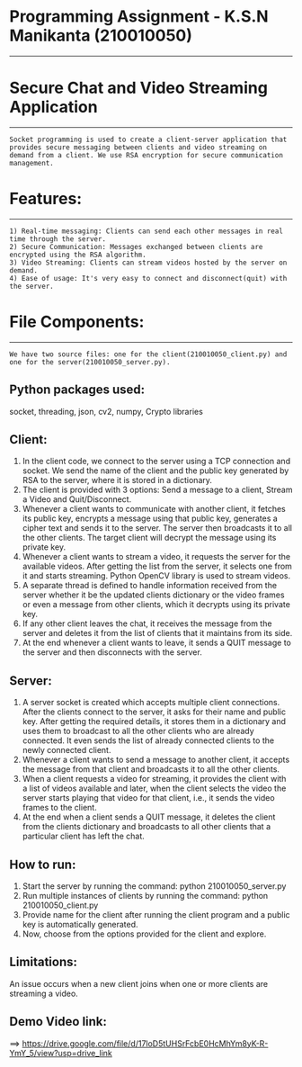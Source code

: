 # Programming Assignment - K.S.N Manikanta (210010050)
____________________________________________________

# Secure Chat and Video Streaming Application
  ____________________________________________

	Socket programming is used to create a client-server application that provides secure messaging between clients and video streaming on demand from a client. We use RSA encryption for secure communication management.

# Features:
  _________

	1) Real-time messaging: Clients can send each other messages in real time through the server.
	2) Secure Communication: Messages exchanged between clients are encrypted using the RSA algorithm.
	3) Video Streaming: Clients can stream videos hosted by the server on demand.
	4) Ease of usage: It's very easy to connect and disconnect(quit) with the server.

# File Components:
  ________________
	
	We have two source files: one for the client(210010050_client.py) and one for the server(210010050_server.py).

Python packages used:
-------------------- 
socket, threading, json, cv2, numpy, Crypto libraries

Client:
-------

1. In the client code, we connect to the server using a TCP connection and socket. We send the name of the client and the public key generated by RSA to the server, where it is stored in a dictionary.
2. The client is provided with 3 options: Send a message to a client, Stream a Video and Quit/Disconnect.
3. Whenever a client wants to communicate with another client, it fetches its public key, encrypts a message using that public key, generates a cipher text  and sends it to the server. The server then broadcasts it to all the other clients. The target client will decrypt the message using its private key.
4. Whenever a client wants to stream a video, it requests the server for the available videos. After getting the list from the server, it selects one from it and starts streaming. Python OpenCV library is used to stream videos.
5. A separate thread is defined to handle information received from the server whether it be the updated clients dictionary or the video frames or even a message from other clients, which it decrypts using its private key.
6. If any other client leaves the chat, it receives the message from the server and deletes it from the list of clients that it maintains from its side.
7. At the end whenever a client wants to leave, it sends a QUIT message to the server and then disconnects with the server.

Server:
-------

1. A server socket is created which accepts multiple client connections. After the clients connect to the server, it asks for their name and public key. After getting the required details, it stores them in a dictionary and uses them to broadcast to all the other clients who are already connected. It even sends the list of already connected clients to the newly connected client.
2. Whenever a client wants to send a message to another client, it accepts the message from that client and broadcasts it to all the other clients.
3. When a client requests a video for streaming, it provides the client with a list of videos available and later, when the client selects the video the server starts playing that video for that client, i.e., it sends the video frames to the client.
4. At the end when a client sends a QUIT message, it deletes the client from the clients dictionary and broadcasts to all other clients that a particular client has left the chat.


How to run:
-----------

1. Start the server by running the command: python 210010050_server.py
2. Run multiple instances of clients by running the command: python 210010050_client.py
3. Provide name for the client after running the client program and a public key is automatically generated.
4. Now, choose from the options provided for the client and explore.

Limitations:
------------

An issue occurs when a new client joins when one or more clients are streaming a video.

Demo Video link:
----------------

==> https://drive.google.com/file/d/17loD5tUHSrFcbE0HcMhYm8yK-R-YmY_5/view?usp=drive_link
